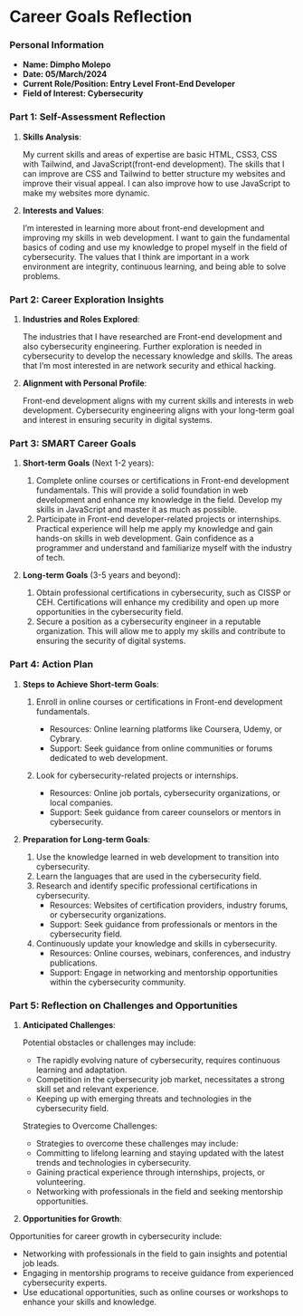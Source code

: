 
# Career Goals Reflection 

### Personal Information

- **Name: Dimpho Molepo**
- **Date: 05/March/2024**
- **Current Role/Position: Entry Level Front-End Developer**
- **Field of Interest: Cybersecurity**

### Part 1: Self-Assessment Reflection

1. **Skills Analysis**:

    My current skills and areas of expertise are basic HTML, CSS3, CSS with Tailwind, and JavaScript(front-end development). The skills that I can improve are CSS and Tailwind to better structure my websites and improve their visual appeal. I can also improve how to use JavaScript to make my websites more dynamic.

2. **Interests and Values**:

    I’m interested in learning more about front-end development and improving my skills in web development. I want to gain the fundamental basics of coding and use my knowledge to propel myself in the field of cybersecurity. The values that I think are important in a work environment are integrity, continuous learning, and being able to solve problems.

### Part 2: Career Exploration Insights

1. **Industries and Roles Explored**:
    
    The industries that I have researched are Front-end development and also cybersecurity engineering. Further exploration is needed in cybersecurity to develop the necessary knowledge and skills. The areas that I’m most interested in are network security and ethical hacking.

2. **Alignment with Personal Profile**:
    
    Front-end development aligns with my current skills and interests in web development. Cybersecurity engineering aligns with your long-term goal and interest in ensuring security in digital systems.

### Part 3: SMART Career Goals

1. **Short-term Goals** (Next 1-2 years):

    1. Complete online courses or certifications in Front-end development fundamentals.
        This will provide a solid foundation in web development and enhance my knowledge in the field. Develop my skills in JavaScript and master it as much as possible.
    2. Participate in Front-end developer-related projects or internships.
        Practical experience will help me apply my knowledge and gain hands-on skills in web development. Gain confidence as a programmer and understand and familiarize myself with the industry of tech. 



2. **Long-term Goals** (3-5 years and beyond):
    1. Obtain professional certifications in cybersecurity, such as CISSP or CEH.
        Certifications will enhance my credibility and open up more opportunities in the cybersecurity field.
    2. Secure a position as a cybersecurity engineer in a reputable organization.
        This will allow me to apply my skills and contribute to ensuring the security of digital systems.


### Part 4: Action Plan

1. **Steps to Achieve Short-term Goals**:
    1. Enroll in online courses or certifications in Front-end development fundamentals.
        - Resources: Online learning platforms like Coursera, Udemy, or Cybrary.
        - Support: Seek guidance from online communities or forums dedicated to web development.

    2. Look for cybersecurity-related projects or internships.
        - Resources: Online job portals, cybersecurity organizations, or local companies.
        - Support: Seek guidance from career counselors or mentors in cybersecurity.

2. **Preparation for Long-term Goals**:
    1. Use the knowledge learned in web development to transition into cybersecurity.
    2. Learn the languages that are used in the cybersecurity field.
    3. Research and identify specific professional certifications in cybersecurity.
        - Resources: Websites of certification providers, industry forums, or cybersecurity organizations.
        - Support: Seek guidance from professionals or mentors in the cybersecurity field.
    4. Continuously update your knowledge and skills in cybersecurity.
        - Resources: Online courses, webinars, conferences, and industry publications.
        - Support: Engage in networking and mentorship opportunities within the cybersecurity community.


### Part 5: Reflection on Challenges and Opportunities

1. **Anticipated Challenges**:
  
    Potential obstacles or challenges may include:
    - The rapidly evolving nature of cybersecurity, requires continuous learning and adaptation.
    - Competition in the cybersecurity job market, necessitates a strong skill set and relevant experience.
    - Keeping up with emerging threats and technologies in the cybersecurity field.

    Strategies to Overcome Challenges:
    - Strategies to overcome these challenges may include:
    - Committing to lifelong learning and staying updated with the latest trends and technologies in cybersecurity.
    - Gaining practical experience through internships, projects, or volunteering.
    - Networking with professionals in the field and seeking mentorship opportunities.

2. **Opportunities for Growth**:

 Opportunities for career growth in cybersecurity include:
  - Networking with professionals in the field to gain insights and potential job leads.
  - Engaging in mentorship programs to receive guidance from experienced cybersecurity experts.
  - Use educational opportunities, such as online courses or workshops to enhance your skills and knowledge.


